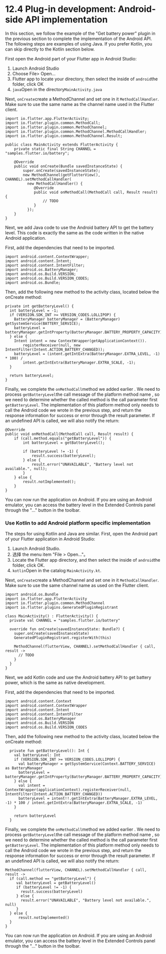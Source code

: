 # 12.4 Plug-in development: Android-side API implementation

In this section, we follow the example of the "Get battery power" plugin in the previous section to complete the implementation of the Android API. The following steps are examples of using Java. If you prefer Kotlin, you can skip directly to the Kotlin section below.

First open the Android part of your Flutter app in Android Studio:

1.  Launch Android Studio
2.  Choose File> Open...
3.  Flutter app to locate your directory, then select the inside of `android`the folder, click OK
4.  `java`Open in the directory`MainActivity.java`

Next, `onCreate`create a MethodChannel and set one in it `MethodCallHandler`. Make sure to use the same name as the channel name used in the Flutter client.

```
import io.flutter.app.FlutterActivity;
import io.flutter.plugin.common.MethodCall;
import io.flutter.plugin.common.MethodChannel;
import io.flutter.plugin.common.MethodChannel.MethodCallHandler;
import io.flutter.plugin.common.MethodChannel.Result;

public class MainActivity extends FlutterActivity {
    private static final String CHANNEL = "samples.flutter.io/battery";

    @Override
    public void onCreate(Bundle savedInstanceState) {
        super.onCreate(savedInstanceState);
        new MethodChannel(getFlutterView(), CHANNEL).setMethodCallHandler(
          new MethodCallHandler() {
             @Override
             public void onMethodCall(MethodCall call, Result result) {
                 // TODO
             }
          });
    }
}

```

Next, we add Java code to use the Android battery API to get the battery level. This code is exactly the same as the code written in the native Android application.

First, add the dependencies that need to be imported.

```
import android.content.ContextWrapper;
import android.content.Intent;
import android.content.IntentFilter;
import android.os.BatteryManager;
import android.os.Build.VERSION;
import android.os.Build.VERSION_CODES;
import android.os.Bundle;

```

Then, add the following new method to the activity class, located below the onCreate method:

```
private int getBatteryLevel() {
  int batteryLevel = -1;
  if (VERSION.SDK_INT >= VERSION_CODES.LOLLIPOP) {
    BatteryManager batteryManager = (BatteryManager) getSystemService(BATTERY_SERVICE);
    batteryLevel = batteryManager.getIntProperty(BatteryManager.BATTERY_PROPERTY_CAPACITY);
  } else {
    Intent intent = new ContextWrapper(getApplicationContext()).
        registerReceiver(null, new IntentFilter(Intent.ACTION_BATTERY_CHANGED));
    batteryLevel = (intent.getIntExtra(BatteryManager.EXTRA_LEVEL, -1) * 100) /
        intent.getIntExtra(BatteryManager.EXTRA_SCALE, -1);
  }

  return batteryLevel;
}

```

Finally, we complete the `onMethodCall`method we added earlier . We need to process `getBatteryLevel`the call message of the platform method name , so we need to determine whether the called method is the call parameter first `getBatteryLevel`. The implementation of this platform method only needs to call the Android code we wrote in the previous step, and return the response information for success or error through the result parameter. If an undefined API is called, we will also notify the return:

```
@Override
public void onMethodCall(MethodCall call, Result result) {
    if (call.method.equals("getBatteryLevel")) {
        int batteryLevel = getBatteryLevel();

        if (batteryLevel != -1) {
            result.success(batteryLevel);
        } else {
            result.error("UNAVAILABLE", "Battery level not available.", null);
        }
    } else {
        result.notImplemented();
    }
}

```

You can now run the application on Android. If you are using an Android emulator, you can access the battery level in the Extended Controls panel through the "..." button in the toolbar.

### Use Kotlin to add Android platform specific implementation

The steps for using Kotlin and Java are similar. First, open the Android part of your Flutter application in Android Studio:

1.  Launch Android Studio.
2.  选择 the menu item "File > Open…"。
3.  Locate the Flutter app directory, and then select the inside of `android`the folder, click OK.
4.  `kotlin`Open in the catalog `MainActivity.kt`.

Next, `onCreate`create a MethodChannel and set one in it `MethodCallHandler`. Make sure to use the same channel name as used on the Flutter client.

```
import android.os.Bundle
import io.flutter.app.FlutterActivity
import io.flutter.plugin.common.MethodChannel
import io.flutter.plugins.GeneratedPluginRegistrant

class MainActivity() : FlutterActivity() {
  private val CHANNEL = "samples.flutter.io/battery"

  override fun onCreate(savedInstanceState: Bundle?) {
    super.onCreate(savedInstanceState)
    GeneratedPluginRegistrant.registerWith(this)

    MethodChannel(flutterView, CHANNEL).setMethodCallHandler { call, result ->
      // TODO
    }
  }
}

```

Next, we add Kotlin code and use the Android battery API to get battery power, which is the same as native development.

First, add the dependencies that need to be imported.

```
import android.content.Context
import android.content.ContextWrapper
import android.content.Intent
import android.content.IntentFilter
import android.os.BatteryManager
import android.os.Build.VERSION
import android.os.Build.VERSION_CODES

```

Then, add the following new method to the activity class, located below the onCreate method:

```
  private fun getBatteryLevel(): Int {
    val batteryLevel: Int
    if (VERSION.SDK_INT >= VERSION_CODES.LOLLIPOP) {
      val batteryManager = getSystemService(Context.BATTERY_SERVICE) as BatteryManager
      batteryLevel = batteryManager.getIntProperty(BatteryManager.BATTERY_PROPERTY_CAPACITY)
    } else {
      val intent = ContextWrapper(applicationContext).registerReceiver(null, IntentFilter(Intent.ACTION_BATTERY_CHANGED))
      batteryLevel = intent!!.getIntExtra(BatteryManager.EXTRA_LEVEL, -1) * 100 / intent.getIntExtra(BatteryManager.EXTRA_SCALE, -1)
    }

    return batteryLevel
  }

```

Finally, we complete the `onMethodCall`method we added earlier . We need to process `getBatteryLevel`the call message of the platform method name , so we need to determine whether the called method is the call parameter first `getBatteryLevel`. The implementation of this platform method only needs to call the Android code we wrote in the previous step, and return the response information for success or error through the result parameter. If an undefined API is called, we will also notify the return: ​

```
MethodChannel(flutterView, CHANNEL).setMethodCallHandler { call, result ->
  if (call.method == "getBatteryLevel") {
     val batteryLevel = getBatteryLevel()
     if (batteryLevel != -1) {
       result.success(batteryLevel)
     } else {
       result.error("UNAVAILABLE", "Battery level not available.", null)
     }
  } else {
      result.notImplemented()
  }
}

```

You can now run the application on Android. If you are using an Android emulator, you can access the battery level in the Extended Controls panel through the "..." button in the toolbar.